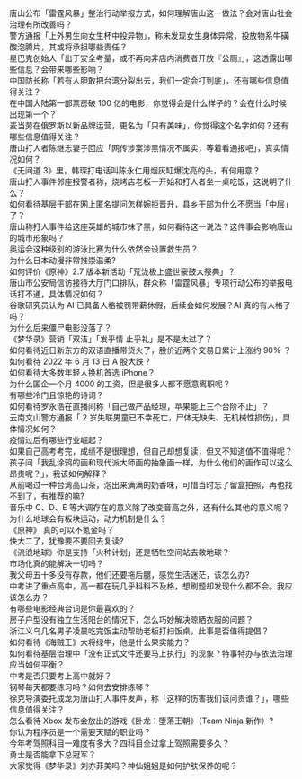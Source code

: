 唐山公布「雷霆风暴」整治行动举报方式，如何理解唐山这一做法？会对唐山社会治理有所改善吗？  
警方通报「上外男生向女生杯中投异物」，称未发现女生身体异常，投放物系牛磺酸泡腾片，其或将承担哪些责任？  
星巴克创始人「出于安全考量，或不再向非店内消费者开放『公厕』」，这透露出哪些信息？会带来哪些影响？  
中国防长称「若有人胆敢把台湾分裂出去，我们一定会打到底」，还有哪些信息值得关注？  
在中国大陆第一部票房破 100 亿的电影，你觉得会是什么样子的？会在什么时候出现第一个？  
麦当劳在俄罗斯以新品牌运营，更名为「只有美味」，你觉得这个名字如何？还有哪些信息值得关注？  
唐山打人者陈继志妻子回应「网传涉案涉黑情况不属实，等着看通报吧」，真实情况如何？  
《无间道 3》里，韩琛打电话叫陈永仁用烟灰缸爆沈亮的头，有何用意？  
唐山打人事件邻座报警者称，烧烤店老板一开始和打人者坐一桌吃饭，这说明了什么？  
如何看待基层干部在网上匿名提问怎样婉拒晋升，县乡干部为什么不愿当「中层」了？  
唐山称打人事件给这座英雄的城市抹了黑，如何看待这一说法？这件事会影响唐山的城市形象吗？  
奥运会这种级别的游泳比赛为什么依然会设置救生员？  
为什么日本动漫非常推崇温柔?  
如何评价《原神》2.7 版本新活动「荒泷极上盛世豪鼓大祭典」？  
唐山市公安局信访接待大厅门口排队，群众称「雷霆风暴」专项行动公布的举报电话打不通，具体情况如何？  
谷歌研究员认为 AI 已具备人格被罚带薪休假，后续会如何发展？AI 真的有人格了吗？  
为什么后来僵尸电影没落了？  
《梦华录》营销「双洁」「发乎情 止乎礼」是不是太过了？  
如何看待近日新东方的双语直播带货火了，股价近两个交易日累计上涨约 90% ？  
如何看待 2022 年 6 月 13 日 A 股大跌？  
如何看待大多数年轻人换机首选 iPhone？  
为什么国企一个月 4000 的工资，但是很多人都不愿意离职呢？  
有哪些冷门且惊艳的诗词？  
如何看待罗永浩在直播间称「自己做产品经理，苹果能上三个台阶不止」？  
云南文山警方通报「 2 岁失联男童已不幸死亡，尸体无缺失、无机械性损伤」，具体情况如何？  
疫情过后有哪些行业崛起？  
如果自己高考考完，成绩不是很理想，但自己却想复读，但又不知道值不值得呢？  
孩子问「我乱涂鸦的画和现代派大师画的抽象画一样，为什么他们的画作可以这么昂贵呢？」，我该如何解释？  
从前喝过一种台湾高山茶，泡出来满满的奶香味，可惜当时忘了留盒拍照，再也找不到了，有推荐的嘛?  
音乐中 C、D、E 等大调存在的意义除了改变音高之外，还有什么其他的意义呢？  
为什么地球会有板块运动，动力机制是什么？  
《原神》 真的可以不氪金吗？  
快大二了，犹豫要不要回去复读?  
《流浪地球》你是支持「火种计划」还是牺牲空间站去救地球？  
市场化真的能解决一切吗？  
我父母五十多没有存款，他们还要拖后腿，感觉生活迷茫，该怎么办?  
中考进了重点高中，高一都在玩几乎科科不及格，想刷题却发现什么都不会。我应该怎么办？  
有哪些电影经典台词是你最喜欢的？  
房子户型没有独立生活阳台的情况下，怎么巧妙解决晾晒衣服的问题？  
浙江义乌几名男子凌晨吃完饭主动帮助老板打扫饭桌，此事是否值得提倡？  
如何看待《海贼王》大将绿牛，他是什么果实能力？  
如何看待基层治理中「没有正式文件还要马上执行」的现象？特事特办与依法治理应当如何平衡？  
中考是否只要考上高中就好？  
钢琴每天都要练习吗？如何去安排练琴？  
徐克导演委托成龙为唐山打人事件发声，称「这样的伤害我们该问责谁？」，哪些信息值得关注？  
怎么看待 Xbox 发布会放出的游戏《卧龙：堕落王朝》（Team Ninja 新作）?  
你认为程序员是一个需要天赋的职业吗？  
今年考驾照科目一难度有多大？四科目全过拿上驾照需要多久？  
勇士是否能拿下总冠军？  
大家觉得《梦华录》刘亦菲美吗？神仙姐姐是如何护肤保养的呢？  
